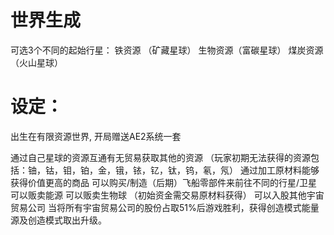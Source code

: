 # 世界生成

可选3个不同的起始行星：
铁资源 （矿藏星球）
生物资源（富碳星球）
煤炭资源（火山星球）

# 设定：

出生在有限资源世界, 开局赠送AE2系统一套

通过自己星球的资源互通有无贸易获取其他的资源
（玩家初期无法获得的资源包括：铀，钴，钼，铂，金，锇，铱，钇，钛，钨，氡，氖）
通过加工原材料能够获得价值更高的商品
可以购买/制造（后期）飞船零部件来前往不同的行星/卫星
可以贩卖能源
可以贩卖生物球
（初始资金需交易原材料获得）
可以入股其他宇宙贸易公司
当将所有宇宙贸易公司的股份占取51%后游戏胜利，获得创造模式能量源及创造模式取出升级。
